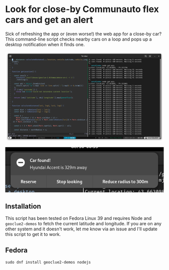 Look for close-by Communauto flex cars and get an alert
========================================================

Sick of refreshing the app or (even worse!) the web app for a close-by car?
This command-line script checks nearby cars on a loop and pops up a desktop
notification when it finds one.

![CLI output](image/screenshot1.png)

![Notification](image/screenshot2.png)


Installation
------------

This script has been tested on Fedora Linux 39 and requires Node and
`geoclue2-demos` to fetch the current latitude and longitude.
If you are on any other system and it doesn't work, let me know
via an issue and I'll update this script to get it to work.

## Fedora

```
sudo dnf install geoclue2-demos nodejs
```
